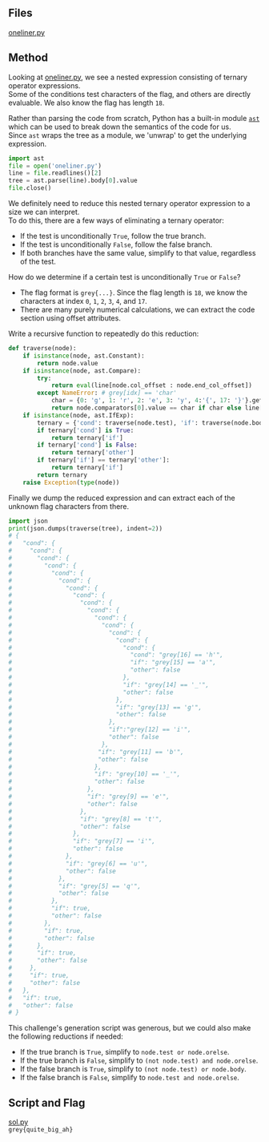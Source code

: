 ## Files
[oneliner.py](Grey-Cat-The-Flag-2022/Finals/oneliner/oneliner.py)

## Method
Looking at [oneliner.py](Grey-Cat-The-Flag-2022/Finals/oneliner/oneliner.py), we see a nested expression consisting of ternary operator expressions. \
Some of the conditions test characters of the flag, and others are directly evaluable. We also know the flag has length `18`.

Rather than parsing the code from scratch, Python has a built-in module [`ast`]() which can be used to break down the semantics of the code for us. \
Since `ast` wraps the tree as a module, we 'unwrap' to get the underlying expression.
```py
import ast
file = open('oneliner.py')
line = file.readlines()[2]
tree = ast.parse(line).body[0].value
file.close()
```
We definitely need to reduce this nested ternary operator expression to a size we can interpret. \
To do this, there are a few ways of eliminating a ternary operator:
- If the test is unconditionally `True`, follow the true branch.
- If the test is unconditionally `False`, follow the false branch.
- If both branches have the same value, simplify to that value, regardless of the test.

How do we determine if a certain test is unconditionally `True` or `False`?
- The flag format is `grey{...}`. Since the flag length is `18`, we know the characters at index `0`, `1`, `2`, `3`, `4`, and `17`.
- There are many purely numerical calculations, we can extract the code section using offset attributes.

Write a recursive function to repeatedly do this reduction:
```py
def traverse(node):
    if isinstance(node, ast.Constant):
        return node.value
    if isinstance(node, ast.Compare):
        try:
            return eval(line[node.col_offset : node.end_col_offset])
        except NameError: # grey[idx] == 'char'
            char = {0: 'g', 1: 'r', 2: 'e', 3: 'y', 4:'{', 17: '}'}.get(node.left.slice.value)
            return node.comparators[0].value == char if char else line[node.col_offset : node.end_col_offset]
    if isinstance(node, ast.IfExp):
        ternary = {'cond': traverse(node.test), 'if': traverse(node.body), 'other': traverse(node.orelse)}
        if ternary['cond'] is True:
            return ternary['if']
        if ternary['cond'] is False:
            return ternary['other']
        if ternary['if'] == ternary['other']:
            return ternary['if']
        return ternary
    raise Exception(type(node))
```
Finally we dump the reduced expression and can extract each of the unknown flag characters from there.
```py
import json
print(json.dumps(traverse(tree), indent=2))
# {
#   "cond": {
#     "cond": {
#       "cond": {
#         "cond": {
#           "cond": {
#             "cond": {
#               "cond": {
#                 "cond": {
#                   "cond": {
#                     "cond": {
#                       "cond": {
#                         "cond": {
#                           "cond": {
#                             "cond": {
#                               "cond": {
#                                 "cond": "grey[16] == 'h'",
#                                 "if": "grey[15] == 'a'",
#                                 "other": false
#                               },
#                               "if": "grey[14] == '_'",
#                               "other": false
#                             },
#                             "if": "grey[13] == 'g'",
#                             "other": false
#                           },
#                           "if":"grey[12] == 'i'",
#                           "other": false
#                         },
#                        "if": "grey[11] == 'b'",
#                        "other": false
#                       },
#                       "if": "grey[10] == '_'",
#                       "other": false
#                     },
#                     "if": "grey[9] == 'e'",
#                     "other": false
#                   },
#                   "if": "grey[8] == 't'",
#                   "other": false
#                 },
#                 "if": "grey[7] == 'i'",
#                 "other": false
#               },
#               "if": "grey[6] == 'u'",
#               "other": false
#             },
#             "if": "grey[5] == 'q'",
#             "other": false
#           },
#           "if": true,
#           "other": false
#         },
#         "if": true,
#         "other": false
#       },
#       "if": true,
#       "other": false
#     },
#     "if": true,
#     "other": false
#   },
#   "if": true,
#   "other": false
# }
```
This challenge's generation script was generous, but we could also make the following reductions if needed:
- If the true branch is `True`, simplify to `node.test or node.orelse`.
- If the true branch is `False`, simplify to `(not node.test) and node.orelse`.
- If the false branch is `True`, simplify to `(not node.test) or node.body`.
- If the false branch is `False`, simplify to `node.test and node.orelse`.

## Script and Flag
[sol.py](Grey-Cat-The-Flag-2022/Finals/oneliner/sol.py) \
`grey{quite_big_ah}`

